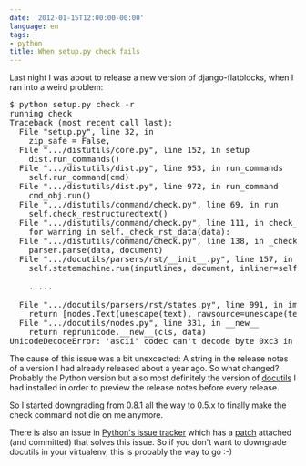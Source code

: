 ```yaml
---
date: '2012-01-15T12:00:00-00:00'
language: en
tags:
- python
title: When setup.py check fails
---
```



Last night I was about to release a new version of django-flatblocks, when I ran
into a weird problem:

<pre class="code">
$ python setup.py check -r                                                                                                                                                                           [develop] 13:58+0100
running check
Traceback (most recent call last):
  File "setup.py", line 32, in <module>
    zip_safe = False,
  File ".../distutils/core.py", line 152, in setup
    dist.run_commands()
  File ".../distutils/dist.py", line 953, in run_commands
    self.run_command(cmd)
  File ".../distutils/dist.py", line 972, in run_command
    cmd_obj.run()
  File ".../distutils/command/check.py", line 69, in run
    self.check_restructuredtext()
  File ".../distutils/command/check.py", line 111, in check_restructuredtext
    for warning in self._check_rst_data(data):
  File ".../distutils/command/check.py", line 138, in _check_rst_data
    parser.parse(data, document)
  File ".../docutils/parsers/rst/__init__.py", line 157, in parse
    self.statemachine.run(inputlines, document, inliner=self.inliner)

    .....

  File ".../docutils/parsers/rst/states.py", line 991, in implicit_inline
    return [nodes.Text(unescape(text), rawsource=unescape(text, 1))]
  File ".../docutils/nodes.py", line 331, in __new__
    return reprunicode.__new__(cls, data)
UnicodeDecodeError: 'ascii' codec can't decode byte 0xc3 in position 26: ordinal not in range(128)
</pre>

The cause of this issue was a bit unexcected: A string in the release notes of
a version I had already released about a year ago. So what changed? Probably
the Python version but also most definitely the version of [docutils][3] I had
installed in order to preview the release notes before every release.

So I started downgrading from 0.8.1 all the way to 0.5.x to finally make the
check command not die on me anymore.

There is also an issue in [Python's issue tracker][1] which has a [patch][2]
attached (and committed) that solves this issue. So if you don't want to
downgrade docutils in your virtualenv, this is probably the way to go :-)


[1]: http://bugs.python.org/issue13114
[2]: https://bitbucket.org/mirror/cpython/changeset/8d837bd8148a
[3]: http://docutils.sourceforge.net/
